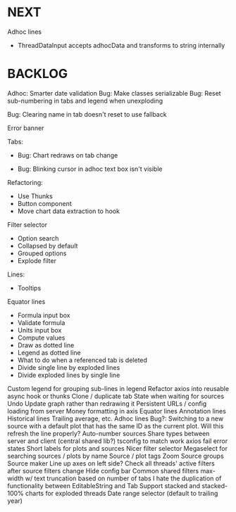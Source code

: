 # NEXT
Adhoc lines
* ThreadDataInput accepts adhocData and transforms to string internally

# BACKLOG
Adhoc: Smarter date validation
Bug: Make classes serializable
Bug: Reset sub-numbering in tabs and legend when unexploding

Bug: Clearing name in tab doesn't reset to use fallback

Error banner

Tabs:
* Bug: Chart redraws on tab change

* Bug: Blinking cursor in adhoc text box isn't visible

Refactoring:
* Use Thunks
* Button component
* Move chart data extraction to hook

Filter selector
* Option search
* Collapsed by default
* Grouped options
* Explode filter

Lines:
* Tooltips

Equator lines
* Formula input box
* Validate formula
* Units input box
* Compute values
* Draw as dotted line
* Legend as dotted line
* What to do when a referenced tab is deleted
* Divide single line by exploded lines
* Divide exploded lines by single line

Custom legend for grouping sub-lines in legend
Refactor axios into reusable async hook or thunks
Clone / duplicate tab
State when waiting for sources
Undo
Update graph rather than redrawing it
Persistent URLs / config loading from server
Money formatting in axis
Equator lines
Annotation lines
Historical lines
Trailing average, etc.
Adhoc lines
Bug?: Switching to a new source with a default plot that has the same ID as the current plot. Will this refresh the line properly?
Auto-number sources
Share types between server and client (central shared lib?)
tsconfig to match work
axios fail error states
Short labels for plots and sources
Nicer filter selector
Megaselect for searching sources / plots by name
Source / plot tags
Zoom
Source groups
Source maker
Line up axes on left side?
Check all threads' active filters after source filters change
Hide config bar
Common shared filters
max-width w/ text truncation based on number of tabs
I hate the duplication of functionality between EditableString and Tab
Support stacked and stacked-100% charts for exploded threads
Date range selector (default to trailing year)
